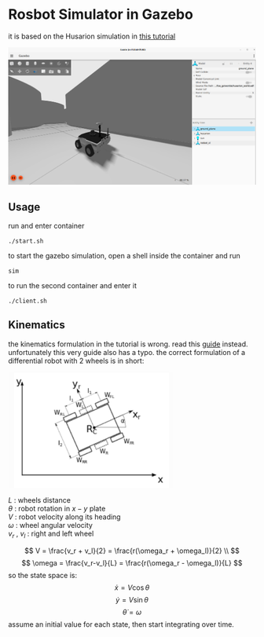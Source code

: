 # Rosbot Simulator in Gazebo
it is based on the Husarion simulation in [this tutorial](https://husarion.com/tutorials/ros2-tutorials)

![](/rosbot-gazebo.png)

## Usage
run and enter container
```
./start.sh
```
to start the gazebo simulation, open a shell inside the container and run
```
sim
```
to run the second container and enter it
```
./client.sh
```
## Kinematics
the kinematics formulation in the tutorial is wrong. read this [guide](https://ucr-robotics.readthedocs.io/en/latest/tbot/moRbt.html) instead. unfortunately this very guide also has a typo. the correct formulation of a differential robot with 2 wheels is in short: 

![](/differential-robot.png)

$L$ : wheels distance<br />
$\theta$ : robot rotation in $x-y$ plate<br />
$V$ : robot velocity along its heading<br />
$\omega$ : wheel angular velocity<br />
$v_r$ , $v_l$ : right and left wheel

$$
V = \frac{v_r + v_l}{2} = \frac{r(\omega_r + \omega_l)}{2} \\
$$
$$
\omega = \frac{v_r-v_l}{L} = \frac{r(\omega_r - \omega_l)}{L}
$$
so the state space is:
$$
\dot{x} = V \cos{\theta}
$$
$$
\dot{y} = V \sin{\theta}
$$
$$
\dot{\theta} = \omega
$$
assume an initial value for each state, then start integrating over time.